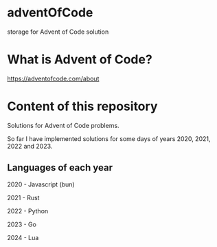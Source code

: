 # adventOfCode
storage for Advent of Code solution

# What is Advent of Code?
https://adventofcode.com/about

# Content of this repository
Solutions for Advent of Code problems. 

So far I have implemented solutions for some days of years 2020, 2021, 2022 and 2023.

## Languages of each year

2020 - Javascript (bun)

2021 - Rust

2022 - Python

2023 - Go

2024 - Lua
